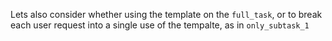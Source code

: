 Lets also consider whether using the template on the `full_task`, or to break
each user request into a single use of the tempalte, as in `only_subtask_1`
